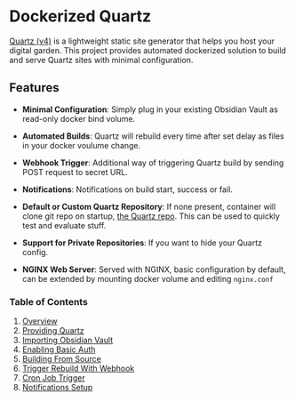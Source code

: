 # Dockerized Quartz

[Quartz (v4)](https://github.com/jackyzha0/quartz) is a lightweight static site generator that helps you host your digital garden. This project provides automated dockerized solution to build and serve Quartz sites with minimal configuration.

## Features

- **Minimal Configuration**: Simply plug in your existing Obsidian Vault as read-only docker bind volume.

- **Automated Builds**: Quartz will rebuild every time after set delay as files in your docker voulume change.

- **Webhook Trigger**: Additional way of triggering Quartz build by sending POST request to secret URL.

- **Notifications**: Notifications on build start, success or fail. 

- **Default or Custom Quartz Repository**: If none present, container will clone git repo on startup, [the Quartz repo](https://github.com/jackyzha0/quartz). This can be used to quickly test and evaluate stuff.

- **Support for Private Repositories**: If you want to hide your Quartz config. 

- **NGINX Web Server**: Served with NGINX, basic configuration by default, can be extended by mounting docker volume and editing `nginx.conf`

### Table of Contents

1. [Overview](overview.md)
2. [Providing Quartz](providing-quartz.md)
3. [Importing Obsidian Vault](importing-vault.md)
4. [Enabling Basic Auth](basic-auth.md)
5. [Building From Source](build-from-source.md)
6. [Trigger Rebuild With Webhook](trigger-rebuild-with-webhook.md)
7. [Cron Job Trigger](cron-job-trigger.md)
8. [Notifications Setup](notifications.md)